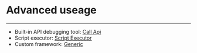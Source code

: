 # Advanced useage

----

* Built-in API debugging tool: [Call Api](call.md)
* Script executor: [Script Executor](script_executor.md)
* Custom framework: [Generic](generic.md)